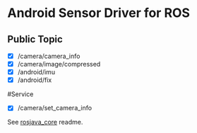 # Android Sensor Driver for ROS

## Public Topic

- [x] /camera/camera_info
- [x] /camera/image/compressed
- [x] /android/imu
- [x] /android/fix

#Service

- [x] /camera/set_camera_info


See [rosjava_core](https://github.com/rosjava/rosjava_core) readme.


